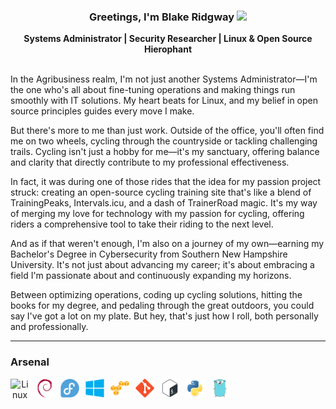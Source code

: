 <h3 align="center">
  <p> Greetings, I'm Blake Ridgway
  <img src="https://media.giphy.com/media/hvRJCLFzcasrR4ia7z/giphy.gif" width="28"></p>
</h3>
<div align="center">
  <b>Systems Administrator | Security Researcher | Linux & Open Source Hierophant</b>  
</div>

</br>


In the Agribusiness realm, I'm not just another Systems Administrator—I'm the one who's all about fine-tuning operations and making things run smoothly with IT solutions. My heart beats for Linux, and my belief in open source principles guides every move I make.

But there's more to me than just work. Outside of the office, you'll often find me on two wheels, cycling through the countryside or tackling challenging trails. Cycling isn't just a hobby for me—it's my sanctuary, offering balance and clarity that directly contribute to my professional effectiveness.

In fact, it was during one of those rides that the idea for my passion project struck: creating an open-source cycling training site that's like a blend of TrainingPeaks, Intervals.icu, and a dash of TrainerRoad magic. It's my way of merging my love for technology with my passion for cycling, offering riders a comprehensive tool to take their riding to the next level.

And as if that weren't enough, I'm also on a journey of my own—earning my Bachelor's Degree in Cybersecurity from Southern New Hampshire University. It's not just about advancing my career; it's about embracing a field I'm passionate about and continuously expanding my horizons.

Between optimizing operations, coding up cycling solutions, hitting the books for my degree, and pedaling through the great outdoors, you could say I've got a lot on my plate. But hey, that's just how I roll, both personally and professionally.

    
---

<h3 align="left">
  Arsenal
</h3>

<div align="center">
  <img align="left" alt="Linux" width="30px" style="padding-right:10px;" src="https://cdn.jsdelivr.net/gh/devicons/devicon/icons/linux/linux-original.svg" />
  <img align="left" alt="Debian" width="30px" style="padding-right:10px;" src="https://github.com/devicons/devicon/blob/v2.15.1/icons/debian/debian-original.svg" />
  <img align="left" alt="Fedora" width="30px" style="padding-right:10px;" src="https://github.com/devicons/devicon/blob/v2.15.1/icons/fedora/fedora-plain.svg" />
  <img align="left" alt="Windows" width="30px" style="padding-right:10px;" src="https://github.com/devicons/devicon/blob/v2.15.1/icons/windows8/windows8-original.svg" />
  <img align="left" alt="Amazon Web Services" width="30px" style="padding-right:10px;" src="https://github.com/devicons/devicon/blob/v2.15.1/icons/amazonwebservices/amazonwebservices-original.svg" />
  <img align="left" alt="Git" width="30px" style="padding-right:10px;" src="https://github.com/devicons/devicon/blob/v2.15.1/icons/git/git-plain.svg" />
  <img align="left" alt="Bash" width="30px" style="padding-right:10px;" src="https://github.com/devicons/devicon/blob/v2.15.1/icons/bash/bash-original.svg" />
  <img align="left" alt="Python" width="30px" style="padding-right:10px;" src="https://github.com/devicons/devicon/blob/v2.15.1/icons/python/python-original.svg" />
  <img align="left" alt="Go" width="30px" style="padding-right:10px;" src="https://github.com/devicons/devicon/blob/master/icons/go/go-original.svg" />
</div>


[website]: https://blakeridgway.dev
